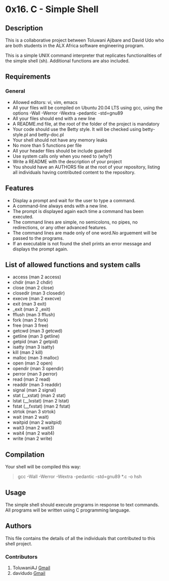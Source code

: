 # 0x16. C - Simple Shell

## Description

This is a collaborative project between Toluwani Ajibare and David Udo who are both students in the ALX Africa software engineering program.

This is a simple UNIX command interpreter that replicates functionalities of the simple shell (sh). Additional functions are also included.

## Requirements
### General
- Allowed editors: vi, vim, emacs
- All your files will be compiled on Ubuntu 20.04 LTS using gcc, using the options -Wall -Werror -Wextra -pedantic -std=gnu89
- All your files should end with a new line
- A README.md file, at the root of the folder of the project is mandatory
- Your code should use the Betty style. It will be checked using betty-style.pl and betty-doc.pl
- Your shell should not have any memory leaks
- No more than 5 functions per file
- All your header files should be include guarded
- Use system calls only when you need to (why?)
- Write a README with the description of your project
- You should have an AUTHORS file at the root of your repository, listing all individuals having contributed content to the repository. 

## Features
- Display a prompt and wait for the user to type a command. 
- A command-line always ends with a new line.
- The prompt is displayed again each time a command has been executed.
- The command lines are simple, no semicolons, no pipes, no redirections, or any other advanced features.
- The command lines are made only of one word.No arguement will be passed to the programs. 
- If an executable is not found the shell prints an error message and displays the prompt again.

## List of allowed functions and system calls
- access (man 2 access)
- chdir (man 2 chdir)
- close (man 2 close)
- closedir (man 3 closedir)
- execve (man 2 execve)
- exit (man 3 exit)
- _exit (man 2 _exit)
- fflush (man 3 fflush)
- fork (man 2 fork)
- free (man 3 free)
- getcwd (man 3 getcwd)
- getline (man 3 getline)
- getpid (man 2 getpid)
- isatty (man 3 isatty)
- kill (man 2 kill)
- malloc (man 3 malloc)
- open (man 2 open)
- opendir (man 3 opendir)
- perror (man 3 perror)
- read (man 2 read)
- readdir (man 3 readdir)
- signal (man 2 signal)
- stat (__xstat) (man 2 stat)
- lstat (__lxstat) (man 2 lstat)
- fstat (__fxstat) (man 2 fstat)
- strtok (man 3 strtok)
- wait (man 2 wait)
- waitpid (man 2 waitpid)
- wait3 (man 2 wait3)
- wait4 (man 2 wait4)
- write (man 2 write)

## Compilation
Your shell will be compiled this way:
> gcc -Wall -Werror -Wextra -pedantic -std=gnu89 *.c -o hsh

## Usage
The simple shell should execute programs in response to text commands. All programs will be written using C programming language.

## Authors
This file contains the details of all the individuals that contributed to this shell project.

### Contributors
1. ToluwaniAJ [Gmail](mailto:toluwaniajibare@gmail.com)
2. davidudo [Gmail](mailto:udodavid46.ud@gmail.com)
